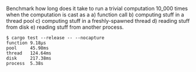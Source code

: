 Benchmark how long does it take to run a trivial computation 10_000 times when the computation is cast as a
a) function call b) computing stuff in a thread pool c) computing stuff in a freshly-spawned thread d) reading stuff from disk e) reading stuff from another process.

```console
$ cargo test --release -- --nocapture
function 9.18µs
pool     45.98ms
thread   124.64ms
disk     217.38ms
process  5.38s
```
